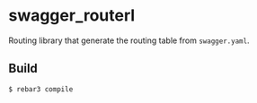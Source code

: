swagger_routerl
===============

Routing library that generate the routing table from `swagger.yaml`.

Build
-----

    $ rebar3 compile
